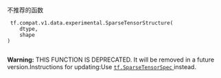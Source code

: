 不推荐的函数

```
 tf.compat.v1.data.experimental.SparseTensorStructure(
    dtype,
    shape
)
 
```


**Warning:**  THIS FUNCTION IS DEPRECATED. It will be removed in a future version.Instructions for updating:Use [ `tf.SparseTensorSpec` ](https://tensorflow.google.cn/api_docs/python/tf/SparseTensorSpec) instead.
